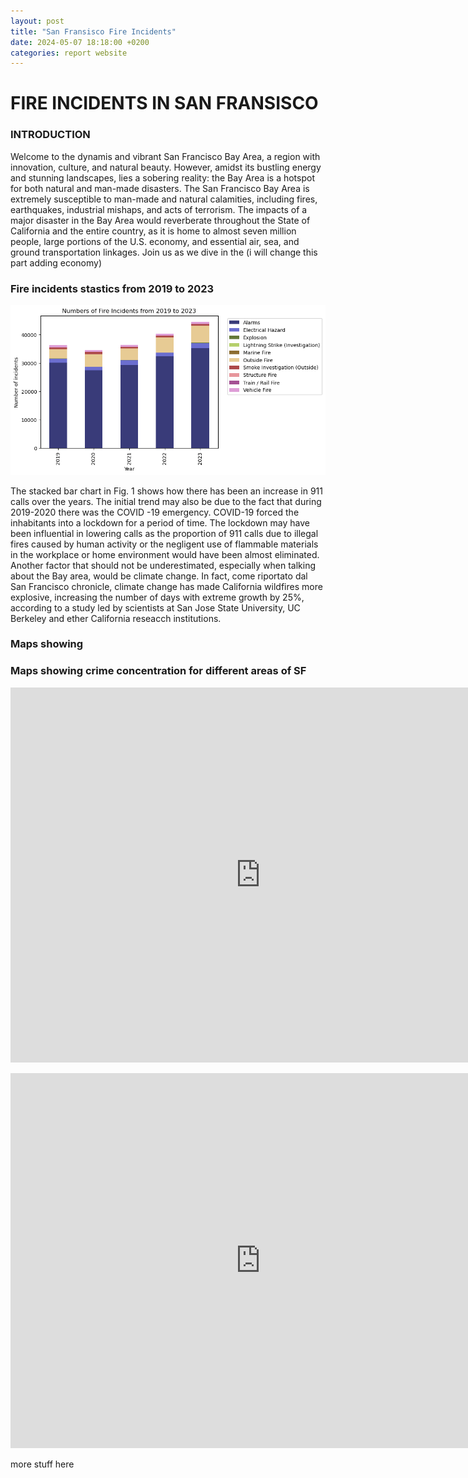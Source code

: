 ```yaml
---
layout: post
title: "San Fransisco Fire Incidents"
date: 2024-05-07 18:18:00 +0200
categories: report website
---
```


# FIRE INCIDENTS IN SAN FRANSISCO

### INTRODUCTION

Welcome to the dynamis and vibrant San Francisco Bay Area, a region with innovation, culture, and natural beauty. However, amidst its bustling energy and stunning landscapes, lies a sobering reality: the Bay Area is a hotspot for both natural and man-made disasters.
The San Francisco Bay Area is extremely susceptible to man-made and natural calamities, including fires, earthquakes, industrial mishaps, and acts of terrorism. The impacts of a major disaster in the Bay Area would reverberate throughout the State of California and the entire country, as it is home to almost seven million people, large portions of the U.S. economy, and essential air, sea, and ground transportation linkages. 
Join us as we dive in the (i will change this part adding economy)

### Fire incidents stastics from 2019 to 2023

![Alt text](https://raw.githubusercontent.com/luying01/finalproject24.github.io/main/graphs/stackbarchart.png "a title")

The stacked bar chart in Fig. 1 shows how there has been an increase in 911 calls over the years.
The initial trend may also be due to the fact that during 2019-2020 there was the COVID -19 emergency.
COVID-19 forced the inhabitants into a lockdown for a period of time.
The lockdown may have been influential in lowering calls as the proportion of 911 calls due to illegal fires caused by human activity or the negligent use of flammable materials in the workplace or home environment would have been almost eliminated.
Another factor that should not be underestimated, especially when talking about the Bay area, would be climate change.
In fact, come riportato dal San Francisco chronicle, climate change has made California wildfires more explosive, increasing the number of days with extreme growth by 25%, according to a study led by scientists at San Jose State University, UC Berkeley and ether California reseacch institutions.

### Maps showing 

### Maps showing crime concentration for different areas of SF
<embed 
       type="text/html" 
       src="https://raw.githubusercontent.com/luying01/finalproject24.github.io/main/graphs/map_t.html"
       width="800"
       height="600"
       >

<embed 
       type="text/html" 
       src="https://raw.githubusercontent.com/luying01/finalproject24.github.io/main/graphs/map_r.html"
       width="800"
       height="600"
       >

more stuff here

